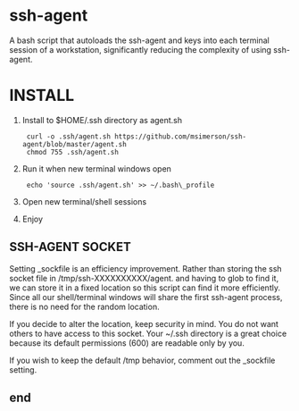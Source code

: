 # ssh-agent

A bash script that autoloads the ssh-agent and keys into each terminal session
of a workstation, significantly reducing the complexity of using ssh-agent.


# INSTALL

1. Install to $HOME/.ssh directory as agent.sh

        curl -o .ssh/agent.sh https://github.com/msimerson/ssh-agent/blob/master/agent.sh
        chmod 755 .ssh/agent.sh

2. Run it when new terminal windows open

        echo 'source .ssh/agent.sh' >> ~/.bash\_profile

3. Open new terminal/shell sessions

4. Enjoy


## SSH-AGENT SOCKET

Setting \_sockfile is an efficiency improvement. Rather than storing the
ssh socket file in /tmp/ssh-XXXXXXXXXX/agent.<ppid> and having to glob
to find it, we can store it in a fixed location so this script can find
it more efficiently. Since all our shell/terminal windows will share the
first ssh-agent process, there is no need for the random location.

If you decide to alter the location, keep security in mind. You do not want
others to have access to this socket. Your ~/.ssh directory is a great
choice because its default permissions (600) are readable only by you.

If you wish to keep the default /tmp behavior, comment out the \_sockfile setting.

## end

